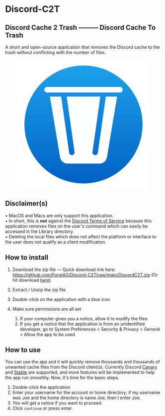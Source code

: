# Discord-C2T
## Discord Cache 2 Trash ——— Discord Cache To Trash
A short and open-source application that removes the Discord cache to the trash without conflicting with the number of files.
<p align="center"> 
   <img src="https://github.com/Forgi4G/Discord-C2T/blob/main/assets/Discord-C2T-Icon.png" alt="Discord C2T Icon" />
</p>

## Disclaimer(s)
• MacOS and Macs are only support this application.  
• In short, this is **not** against the [Discord Terms of Service](https://discord.com/terms) because this application removes files on the user's command which can easily be accessed in the Library directory.  
• Deleting the local files which does not affect the platform or interface to the user does not qualify as a client modification.

## How to install
1. Download the zip file — Quick download link here: https://github.com/Forgi4G/Discord-C2T/raw/main/DiscordC2T.zip (Or hit download [here](https://github.com/Forgi4G/Discord-C2T/blob/main/DiscordC2T.zip))

2. Extract / Unzip the zip file
3. Double-click on the application with a blue icon
4. Make sure permissions are all set
   1. If your computer gives you a notice, allow it to modify the files
   2. If you get a notice that the application is from an unidentified developer, go to System Preferences < Security & Privacy < General < Allow the app to be used

## How to use 
You can use the app and it will quickly remove thousands and thousands of unwanted cache files from the Discord client(s). Currently Discord [Canary](https://discordia.me/en/canary) and [Stable](https://discordia.me/en/stable) are supported, and more features will be implemented to help the app run smoothly. Now, it's time for the basic steps.

1. Double-click the application
2. Enter your username for the account or home directory; if my username was Joe and the home directory is name Joe, then I enter Joe.
3. You will get a notice if you want to proceed.
4. Click `continue` or press enter. 
